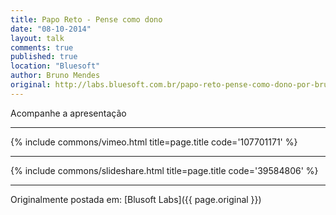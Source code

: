 ```yaml
---
title: Papo Reto - Pense como dono
date: "08-10-2014"
layout: talk
comments: true
published: true
location: "Bluesoft"
author: Bruno Mendes
original: http://labs.bluesoft.com.br/papo-reto-pense-como-dono-por-bruno-mendes/
---
```


Acompanhe a apresentação

---------------------------------------

{% include commons/vimeo.html title=page.title code='107701171' %}

---------------------------------------

{% include commons/slideshare.html title=page.title code='39584806' %}

---------------------------------------

Originalmente postada em: [Blusoft Labs]({{ page.original }})